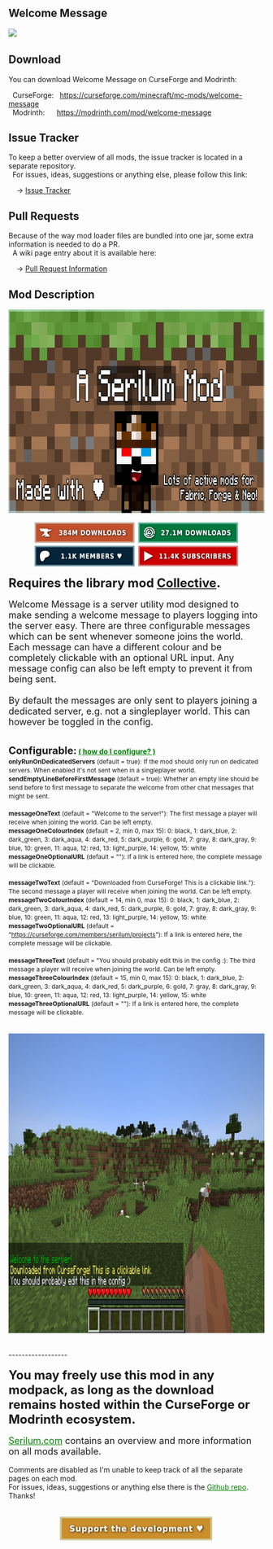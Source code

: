 <h2>Welcome Message</h2>
<p><a href="https://github.com/Serilum/Welcome-Message"><img src="https://serilum.com/assets/data/logo/welcome-message.png"></a></p><h2>Download</h2>
<p>You can download Welcome Message on CurseForge and Modrinth:</p><p>&nbsp;&nbsp;CurseForge: &nbsp;&nbsp;<a href="https://curseforge.com/minecraft/mc-mods/welcome-message">https://curseforge.com/minecraft/mc-mods/welcome-message</a><br>&nbsp;&nbsp;Modrinth: &nbsp;&nbsp;&nbsp;&nbsp;&nbsp;<a href="https://modrinth.com/mod/welcome-message">https://modrinth.com/mod/welcome-message</a></p>
<h2>Issue Tracker</h2>
<p>To keep a better overview of all mods, the issue tracker is located in a separate repository.<br>&nbsp;&nbsp;For issues, ideas, suggestions or anything else, please follow this link:</p>
<p>&nbsp;&nbsp;&nbsp;&nbsp;-> <a href="https://serilum.com/url/issue-tracker">Issue Tracker</a></p>
<h2>Pull Requests</h2>
<p>Because of the way mod loader files are bundled into one jar, some extra information is needed to do a PR.<br>&nbsp;&nbsp;A wiki page entry about it is available here:</p>
<p>&nbsp;&nbsp;&nbsp;&nbsp;-> <a href="https://serilum.com/url/pull-requests">Pull Request Information</a></p>
<h2>Mod Description</h2>
<p style="text-align:center"><a href="https://serilum.com/" target="_blank" rel="nofollow"><img src="https://github.com/Serilum/.cdn/raw/main/description/header/header.png" alt="" width="838" height="400"></a></p>
<p style="text-align:center"><a href="https://curseforge.com/members/serilum/projects" target="_blank" rel="nofollow"><img src="https://raw.githubusercontent.com/Serilum/.data-workflow/main/badges/svg/curseforge.svg" width="200"></a> <a href="https://modrinth.com/user/Serilum" target="_blank" rel="nofollow"><img src="https://raw.githubusercontent.com/Serilum/.data-workflow/main/badges/svg/modrinth.svg" width="200"></a> <a href="https://patreon.com/serilum" target="_blank" rel="nofollow"><img src="https://raw.githubusercontent.com/Serilum/.data-workflow/main/badges/svg/patreon.svg" width="200"></a> <a href="https://youtube.com/@serilum" target="_blank" rel="nofollow"><img src="https://raw.githubusercontent.com/Serilum/.data-workflow/main/badges/svg/youtube.svg" width="200"></a></p>
<p><strong><span style="font-size:24px">Requires the library mod <a style="font-size:24px" href="https://curseforge.com/minecraft/mc-mods/collective" target="_blank" rel="nofollow">Collective</a>.</span></strong><br><br><span style="font-size:18px">Welcome Message is a server utility mod designed to make sending a welcome message to players logging into the server easy. There are three configurable messages which can be sent whenever someone joins the world. Each message can have a different colour and be completely clickable with an optional URL input. Any message config can also be left empty to prevent it from being sent.<br><br>By default the messages are only sent to players joining a dedicated server, e.g. not a singleplayer world. This can however be toggled in the config.<br></span><br><br><strong><span style="font-size:20px">Configurable:</span> <span style="color:#008000;font-size:14px"><a style="color:#008000" href="https://github.com/Serilum/.information/wiki/how-to-configure-mods" rel="nofollow">(&nbsp;how do I configure?&nbsp;)</a></span><br></strong><span style="font-size:12px"><strong>onlyRunOnDedicatedServers</strong>&nbsp;(default = true): If the mod should only run on dedicated servers. When enabled it's not sent when in a singleplayer world.</span><br><span style="font-size:12px"><strong>sendEmptyLineBeforeFirstMessage</strong>&nbsp;(default = true): Whether an empty line should be send before to first message to separate the welcome from other chat messages that might be sent.</span><br><br><span style="font-size:12px"><strong>messageOneText</strong>&nbsp;(default = "Welcome to the server!"): The first message a player will receive when joining the world. Can be left empty.</span><br><span style="font-size:12px"><strong>messageOneColourIndex</strong>&nbsp;(default = 2, min 0, max 15): 0: black, 1: dark_blue, 2: dark_green, 3: dark_aqua, 4: dark_red, 5: dark_purple, 6: gold, 7: gray, 8: dark_gray, 9: blue, 10: green, 11: aqua, 12: red, 13: light_purple, 14: yellow, 15: white</span><br><span style="font-size:12px"><strong>messageOneOptionalURL</strong>&nbsp;(default = ""): If a link is entered here, the complete message will be clickable.</span><br><br><span style="font-size:12px"><strong>messageTwoText</strong>&nbsp;(default = "Downloaded from CurseForge! This is a clickable link."): The second message a player will receive when joining the world. Can be left empty.</span><br><span style="font-size:12px"><strong>messageTwoColourIndex</strong>&nbsp;(default = 14, min 0, max 15): 0: black, 1: dark_blue, 2: dark_green, 3: dark_aqua, 4: dark_red, 5: dark_purple, 6: gold, 7: gray, 8: dark_gray, 9: blue, 10: green, 11: aqua, 12: red, 13: light_purple, 14: yellow, 15: white</span><br><span style="font-size:12px"><strong>messageTwoOptionalURL</strong>&nbsp;(default = "<a href="https://curseforge.com/members/serilum/projects" rel="nofollow">https://curseforge.com/members/serilum/projects</a>"): If a link is entered here, the complete message will be clickable.</span><br><br><span style="font-size:12px"><strong>messageThreeText</strong>&nbsp;(default = "You should probably edit this in the config :): The third message a player will receive when joining the world. Can be left empty.</span><br><span style="font-size:12px"><strong>messageThreeColourIndex</strong>&nbsp;(default = 15, min 0, max 15): 0: black, 1: dark_blue, 2: dark_green, 3: dark_aqua, 4: dark_red, 5: dark_purple, 6: gold, 7: gray, 8: dark_gray, 9: blue, 10: green, 11: aqua, 12: red, 13: light_purple, 14: yellow, 15: white</span><br><span style="font-size:12px"><strong>messageThreeOptionalURL</strong>&nbsp;(default = ""): If a link is entered here, the complete message will be clickable.</span><br><br><br><picture><img src="https://github.com/Serilum/.cdn/raw/main/projects/welcome-message/a.jpg" width="1128" height="589"></picture></p>
<p><br>------------------<br><br><span style="font-size:24px"><strong>You may freely use this mod in any modpack, as long as the download remains hosted within the CurseForge or Modrinth ecosystem.</strong></span><br><br><span style="font-size:18px"><a style="font-size:18px;color:#008000" href="https://serilum.com/" rel="nofollow">Serilum.com</a> contains an overview and more information on all mods available.</span><br><br><span style="font-size:14px">Comments are disabled as I'm unable to keep track of all the separate pages on each mod.</span><span style="font-size:14px"><br>For issues, ideas, suggestions or anything else there is the&nbsp;<a style="font-size:14px;color:#008000" href="https://github.com/Serilum/.issue-tracker" rel="nofollow">Github repo</a>. Thanks!</span><span style="font-size:6px"><br><br></span></p>
<p style="text-align:center"><a href="https://serilum.com/donate" rel="nofollow"><img src="https://github.com/Serilum/.cdn/raw/main/description/projects/support.svg" alt="" width="306" height="50"></a></p>